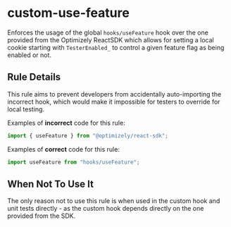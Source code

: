 # custom-use-feature

Enforces the usage of the global `hooks/useFeature` hook over the one provided
from the Optimizely ReactSDK which allows for setting a local cookie starting
with `TesterEnabled_` to control a given feature flag as being enabled or not.

## Rule Details

This rule aims to prevent developers from accidentally auto-importing the
incorrect hook, which would make it impossible for testers to override for local
testing.

Examples of **incorrect** code for this rule:

```js
import { useFeature } from "@optimizely/react-sdk";
```

Examples of **correct** code for this rule:

```js
import useFeature from "hooks/useFeature";
```

## When Not To Use It

The only reason not to use this rule is when used in the custom hook and unit
tests directly - as the custom hook depends directly on the one provided from
the SDK.
